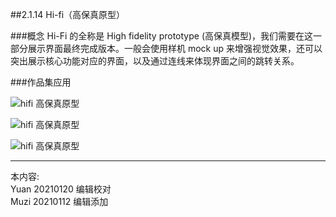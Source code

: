 ##2.1.14 Hi-fi（高保真原型）

###概念
Hi-Fi 的全称是 High fidelity prototype (高保真模型)，我们需要在这一部分展示界面最终完成版本。一般会使用样机 mock up 来增强视觉效果，还可以突出展示核心功能对应的界面，以及通过连线来体现界面之间的跳转关系。

###作品集应用

![hifi 高保真原型](http://kitpic.makebi.net/2021/ixd_26.jpg)

![hifi 高保真原型](http://kitpic.makebi.net/2021/ixd_27.jpg)

![hifi 高保真原型](http://kitpic.makebi.net/2021/ixd_28.jpg)





---
本内容:    
Yuan 20210120 编辑校对  
Muzi 20210112 编辑添加
